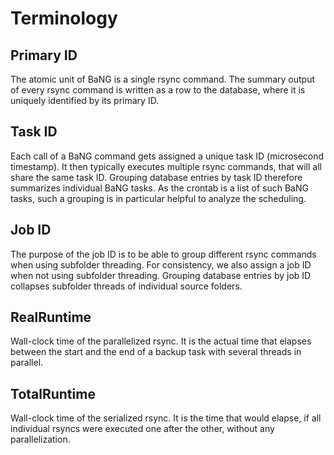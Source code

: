 Terminology
===========

Primary ID
----------

The atomic unit of BaNG is a single rsync command. The summary output of every rsync command is written as a row to the database, where it is uniquely identified by its primary ID.


Task ID
-------

Each call of a BaNG command gets assigned a unique task ID (microsecond timestamp). It then typically executes multiple rsync commands, that will all share the same task ID. Grouping database entries by task ID therefore summarizes individual BaNG tasks. As the crontab is a list of such BaNG tasks, such a grouping is in particular helpful to analyze the scheduling.


Job ID
------

The purpose of the job ID is to be able to group different rsync commands when using subfolder threading. For consistency, we also assign a job ID when not using subfolder threading. Grouping database entries by job ID collapses subfolder threads of individual source folders.


RealRuntime
-----------

Wall-clock time of the parallelized rsync. It is the actual time that elapses between the start and the end of a backup task with several threads in parallel.


TotalRuntime
------------

Wall-clock time of the serialized rsync. It is the time that would elapse, if all individual rsyncs were executed one after the other, without any parallelization.
